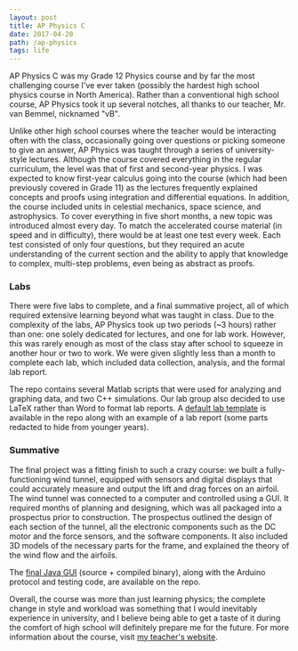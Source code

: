 ```yaml
---
layout: post
title: AP Physics C
date: 2017-04-20
path: /ap-physics
tags: life
---
```


AP Physics C was my Grade 12 Physics course and by far the most challenging course I've ever taken (possibly the hardest high school physics course in North America). Rather than a conventional high school course, AP Physics took it up several notches, all thanks to our teacher, Mr. van Bemmel, nicknamed "vB".

Unlike other high school courses where the teacher would be interacting often with the class, occasionally going over questions or picking someone to give an answer, AP Physics was taught through a series of university-style lectures. Although the course covered everything in the regular curriculum, the level was that of first and second-year physics. I was expected to know first-year calculus going into the course (which had been previously covered in Grade 11) as the lectures frequently explained concepts and proofs using integration and differential equations. In addition, the course included units in celestial mechanics, space science, and astrophysics. To cover everything in five short months, a new topic was introduced almost every day. To match the accelerated course material (in speed and in difficulty), there would be at least one test every week. Each test consisted of only four questions, but they required an acute understanding of the current section and the ability to apply that knowledge to complex, multi-step problems, even being as abstract as proofs.

### Labs

There were five labs to complete, and a final summative project, all of which required extensive learning beyond what was taught in class. Due to the complexity of the labs, AP Physics took up two periods (~3 hours) rather than one: one solely dedicated for lectures, and one for lab work. However, this was rarely enough as most of the class stay after school to squeeze in another hour or two to work. We were given slightly less than a month to complete each lab, which included data collection, analysis, and the formal lab report.

The repo contains several Matlab scripts that were used for analyzing and graphing data, and two C++ simulations. Our lab group also decided to use LaTeX rather than Word to format lab reports. A [default lab template](https://github.com/LenKagamine/AP-Physics/blob/master/Lab%20Report%20Template.tex) is available in the repo along with an example of a lab report (some parts redacted to hide from younger years).

### Summative

The final project was a fitting finish to such a crazy course: we built a fully-functioning wind tunnel, equipped with sensors and digital displays that could accurately measure and output the lift and drag forces on an airfoil. The wind tunnel was connected to a computer and controlled using a GUI. It required months of planning and designing, which was all packaged into a prospectus prior to construction. The prospectus outlined the design of each section of the tunnel, all the electronic components such as the DC motor and the force sensors, and the software components. It also included 3D models of the necessary parts for the frame, and explained the theory of the wind flow and the airfoils.

The [final Java GUI](https://github.com/LenKagamine/AP-Physics/tree/master/Summative) (source + compiled binary), along with the Arduino protocol and testing code, are available on the repo.

Overall, the course was more than just learning physics; the complete change in style and workload was something that I would inevitably experience in university, and I believe being able to get a taste of it during the comfort of high school will definitely prepare me for the future. For more information about the course, visit [my teacher's website](http://www.hmvb.org/).
